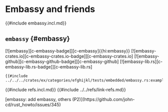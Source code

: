 # Embassy and friends

{{#include embassy.incl.md}}

## `embassy` {#embassy}

[![embassy][c-embassy-badge]][c-embassy]{{hi:embassy}}
[![embassy-crates.io][c-embassy-crates.io-badge]][c-embassy-crates.io]
[![embassy-github][c-embassy-github-badge]][c-embassy-github]
[![embassy-lib.rs][c-embassy-lib.rs-badge]][c-embassy-lib.rs]

```rust,editable
{{#include ../../../crates/ex/categories/efghijkl/tests/embedded/embassy.rs:example}}
```

{{#include refs.incl.md}}
{{#include ../../refs/link-refs.md}}

<div class="hidden">
[embassy: add embassy, others (P2)](https://github.com/john-cd/rust_howto/issues/345)

</div>

